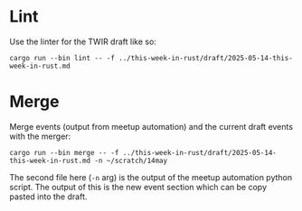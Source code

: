 # Lint

Use the linter for the TWIR draft like so:
```
cargo run --bin lint -- -f ../this-week-in-rust/draft/2025-05-14-this-week-in-rust.md
```

# Merge
Merge events (output from meetup automation) and the current draft events with the merger:
```
cargo run --bin merge -- -f ../this-week-in-rust/draft/2025-05-14-this-week-in-rust.md -n ~/scratch/14may
```
The second file here (`-n` arg) is the output of the meetup automation python script. The output of this is the new event section
which can be copy pasted into the draft.
